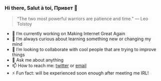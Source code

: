 ### Hi there, Salut à toi, Привет 👋

> “The two most powerful warriors are patience and time.”
― Leo Tolstoy 

- 🔭 I’m currently working on Making Internet Great Again
- 🌱 I’m always curious about learning something new or changing my mind
- 👯 I’m looking to collaborate with cool people that are trying to improve things
- 💬 Ask me about anything
- 📫 How to reach me: [twitter](https://twitter.com/mrflos) or [email](mailto:mrflos@lilo.org)
- ⚡ Fun fact: will be experienced soon enough after meeting me IRL!
